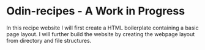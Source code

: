 # Odin-recipes - A Work in Progress

In this recipe website I will first create a HTML boilerplate containing a basic page layout.  I will further build the website by creating the webpage layout from directory and file structures.
